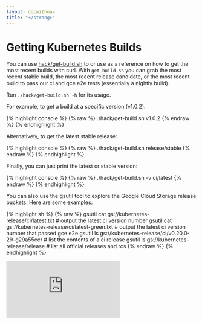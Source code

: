 ```yaml
---
layout: docwithnav
title: "</strong>"
---
```

<!-- BEGIN MUNGE: UNVERSIONED_WARNING -->


<!-- END MUNGE: UNVERSIONED_WARNING -->

# Getting Kubernetes Builds

You can use [hack/get-build.sh](http://releases.k8s.io/v1.1.0/hack/get-build.sh) to or use as a reference on how to get the most recent builds with curl. With `get-build.sh` you can grab the most recent stable build, the most recent release candidate, or the most recent build to pass our ci and gce e2e tests (essentially a nightly build).

Run `./hack/get-build.sh -h` for its usage.

For example, to get a build at a specific version (v1.0.2):

{% highlight console %}
{% raw %}
./hack/get-build.sh v1.0.2
{% endraw %}
{% endhighlight %}

Alternatively, to get the latest stable release:

{% highlight console %}
{% raw %}
./hack/get-build.sh release/stable
{% endraw %}
{% endhighlight %}

Finally, you can just print the latest or stable version:

{% highlight console %}
{% raw %}
./hack/get-build.sh -v ci/latest
{% endraw %}
{% endhighlight %}

You can also use the gsutil tool to explore the Google Cloud Storage release buckets. Here are some examples:

{% highlight sh %}
{% raw %}
gsutil cat gs://kubernetes-release/ci/latest.txt          # output the latest ci version number
gsutil cat gs://kubernetes-release/ci/latest-green.txt    # output the latest ci version number that passed gce e2e
gsutil ls gs://kubernetes-release/ci/v0.20.0-29-g29a55cc/ # list the contents of a ci release
gsutil ls gs://kubernetes-release/release                 # list all official releases and rcs
{% endraw %}
{% endhighlight %}


<!-- BEGIN MUNGE: GENERATED_ANALYTICS -->
[![Analytics](https://kubernetes-site.appspot.com/UA-36037335-10/GitHub/docs/devel/getting-builds.md?pixel)]()
<!-- END MUNGE: GENERATED_ANALYTICS -->

